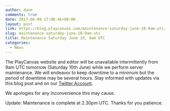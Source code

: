 ```yaml
---
author: dave
comments: true
date: 2017-06-09 17:00:46+00:00
layout: post
link: https://blog.playcanvas.com/maintenance-saturday-june-10-9am-utc/
slug: maintenance-saturday-june-10-9am-utc
title: Maintenance Saturday June 10, 9am UTC
categories:
  - News
---
```


The PlayCanvas website and editor will be unavailable intermittently from 9am UTC tomorrow (Saturday 10th June) while we perform server maintenance. We will endeavor to keep downtime to a minimum but the period of downtime may be several hours. Stay informed with updates via this blog post and on our [Twitter Account](https://twitter.com/playcanvas).

We apologies for any inconvenience this may cause.

Update: Maintenance is complete at 2.30pm UTC. Thanks for you patience.
